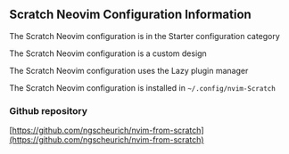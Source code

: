 ## Scratch Neovim Configuration Information

The Scratch Neovim configuration is in the Starter configuration category

The Scratch Neovim configuration is a custom design

The Scratch Neovim configuration uses the Lazy plugin manager

The Scratch Neovim configuration is installed in `~/.config/nvim-Scratch`

### Github repository

[https://github.com/ngscheurich/nvim-from-scratch](https://github.com/ngscheurich/nvim-from-scratch)

